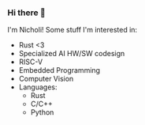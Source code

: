 ### Hi there 👋
I'm Nicholi!
Some stuff I'm interested in:
  - Rust <3
  - Specialized AI HW/SW codesign
  - RISC-V
  - Embedded Programming
  - Computer Vision
  - Languages:
    + Rust
    + C/C++
    + Python
    
<!--
**nicholicaron/nicholicaron** is a ✨ _special_ ✨ repository because its `README.md` (this file) appears on your GitHub profile.

Here are some ideas to get you started:

- 🔭 I’m currently working on ...
- 🌱 I’m currently learning ...
- 👯 I’m looking to collaborate on ...
- 🤔 I’m looking for help with ...
- 💬 Ask me about ...
- 📫 How to reach me: ...
- 😄 Pronouns: ...
- ⚡ Fun fact: ...
-->
